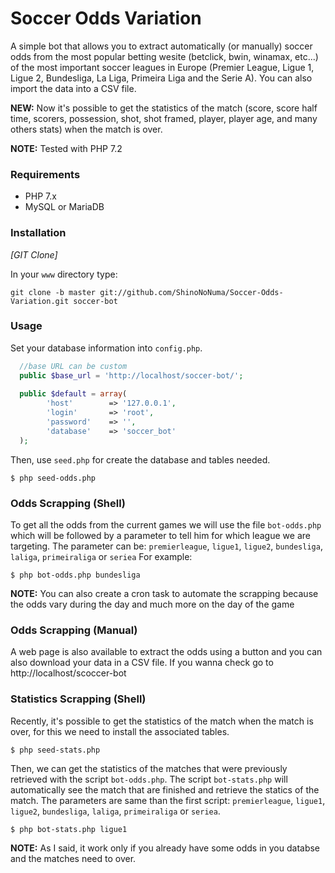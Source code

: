 # Soccer Odds Variation
A simple bot that allows you to extract automatically (or manually) soccer odds from the most popular betting wesite (betclick, bwin, winamax, etc...) of the most important soccer leagues in Europe (Premier League, Ligue 1, Ligue 2, Bundesliga, La Liga, Primeira Liga and the Serie A). You can also import the data into a CSV file. 

**NEW:** Now it's possible to get the statistics of the match (score, score half time, scorers, possession, shot, shot framed, player, player age, and many others stats) when the match is over.


**NOTE:** Tested with PHP 7.2

### Requirements

* PHP 7.x
* MySQL or MariaDB

### Installation

_[GIT Clone]_

In your `www` directory type:

```shell
git clone -b master git://github.com/ShinoNoNuma/Soccer-Odds-Variation.git soccer-bot
```

### Usage

Set your database information into `config.php`.

```php
  //base URL can be custom
  public $base_url = 'http://localhost/soccer-bot/';
  
  public $default = array(
        'host'        => '127.0.0.1',
        'login'       => 'root',
        'password'    => '',
        'database'    => 'soccer_bot'
  );
```
Then, use `seed.php` for create the database and tables needed.

```shell
$ php seed-odds.php
```

### Odds Scrapping (Shell)

To get all the odds from the current games we will use the file `bot-odds.php` which will be followed by a parameter to tell him for which league we are targeting.
The parameter can be: `premierleague`, `ligue1`, `ligue2`, `bundesliga`, `laliga`, `primeiraliga` or `seriea`
For example:

```shell
$ php bot-odds.php bundesliga
```
**NOTE:** You can also create a cron task to automate the scrapping because the odds vary during the day and much more on the day of the game

### Odds Scrapping (Manual)
A web page is also available to extract the odds using a button and you can also download your data in a CSV file.
If you wanna check go to http://localhost/scoccer-bot

### Statistics Scrapping (Shell)

Recently, it's possible to get the statistics of the match when the match is over, for this we need to install the associated tables.

```shell
$ php seed-stats.php
```
Then, we can get the statistics of the matches that were previously retrieved with the script `bot-odds.php`.
The script `bot-stats.php` will automatically see the match that are finished and retrieve the statics of the match.
The parameters are same than the first script: `premierleague`, `ligue1`, `ligue2`, `bundesliga`, `laliga`, `primeiraliga` or `seriea`.

```shell
$ php bot-stats.php ligue1
```
**NOTE:** As I said, it work only if you already have some odds in you databse and the matches need to over.


